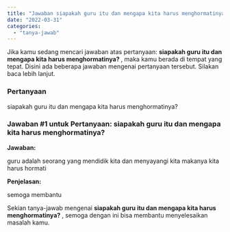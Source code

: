 ```yaml
---
title: "Jawaban siapakah guru itu dan mengapa kita harus menghormatinya? ​"
date: "2022-03-31"
categories: 
  - "tanya-jawab"
---
```


Jika kamu sedang mencari jawaban atas pertanyaan: **siapakah guru itu dan mengapa kita harus menghormatinya? ​**, maka kamu berada di tempat yang tepat. Disini ada beberapa jawaban mengenai pertanyaan tersebut. Silakan baca lebih lanjut.

### Pertanyaan

siapakah guru itu dan mengapa kita harus menghormatinya? ​

### Jawaban #1 untuk Pertanyaan: siapakah guru itu dan mengapa kita harus menghormatinya? ​

**Jawaban:**

guru adalah seorang yang mendidik kita dan menyayangi kita makanya kita harus hormati

**Penjelasan:**

semoga membantu

Sekian tanya-jawab mengenai **siapakah guru itu dan mengapa kita harus menghormatinya? ​**, semoga dengan ini bisa membantu menyelesaikan masalah kamu.
